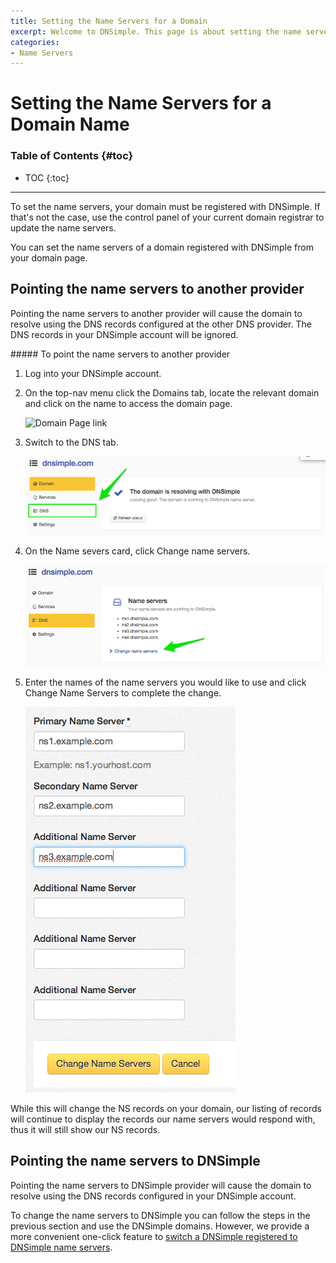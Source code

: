 ```yaml
---
title: Setting the Name Servers for a Domain
excerpt: Welcome to DNSimple. This page is about setting the name servers for a domain. Hosted DNS has never been this easy.
categories:
- Name Servers
---
```


# Setting the Name Servers for a Domain Name

### Table of Contents {#toc}

* TOC
{:toc}

---

To set the name servers, your domain must be registered with DNSimple. If that's not the case, use the control panel of your current domain registrar to update the name servers.

You can set the name servers of a domain registered with DNSimple from your domain page.

## Pointing the name servers to another provider

Pointing the name servers to another provider will cause the domain to resolve using the DNS records configured at the other DNS provider. The DNS records in your DNSimple account will be ignored.

<div class="section-steps" markdown="1">
##### To point the name servers to another provider

1.  Log into your DNSimple account.
1.  On the top-nav menu click the <label>Domains</label> tab, locate the relevant domain and click on the name to access the domain page.

    ![Domain Page link](/files/domains-domain-link.png)

1.  Switch to the <label>DNS</label> tab.

    ![Domain DNS tab link](/files/dnsimple-domain-tab-dns-link.png)

1.  On the <label>Name severs</label> card, click <label>Change name servers</label>.

    ![Change Name Servers link](/files/dnsimple-domain-tab-change-nameserver-link.png)

1.  Enter the names of the name servers you would like to use and click <label>Change Name Servers</label> to complete the change.

    ![Complete name server change](/files/complete-name-server-change.png)

</div>

<note>
While this will change the NS records on your domain, our listing of records will continue to display the records our name servers would respond with, thus it will still show our NS records.
</note>

## Pointing the name servers to DNSimple

Pointing the name servers to DNSimple provider will cause the domain to resolve using the DNS records configured in your DNSimple account.

To change the name servers to DNSimple you can follow the steps in the previous section and use the DNSimple domains. However, we provide a more convenient one-click feature to [switch a DNSimple registered to DNSimple name servers](/articles/delegating-dnsimple-registered/).
